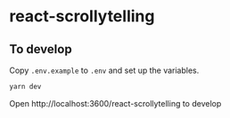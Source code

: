 # react-scrollytelling

## To develop

Copy `.env.example` to `.env` and set up the variables.

```bash
yarn dev
```

Open http://localhost:3600/react-scrollytelling to develop
